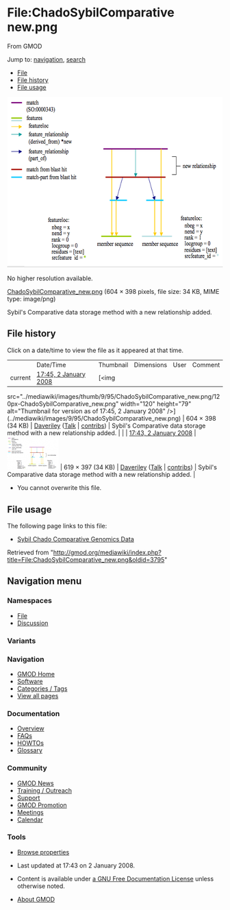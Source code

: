 <div id="mw-page-base" class="noprint">

</div>

<div id="mw-head-base" class="noprint">

</div>

<div id="content" class="mw-body" role="main">

<span id="top"></span>

<div id="mw-js-message" style="display:none;">

</div>



# <span dir="auto">File:ChadoSybilComparative new.png</span>

<div id="bodyContent">

<div id="siteSub">

From GMOD

</div>

<div id="contentSub">

</div>

<div id="jump-to-nav" class="mw-jump">

Jump to: [navigation](#mw-navigation), [search](#p-search)

</div>

<div id="mw-content-text">

- [File](#file)
- [File history](#filehistory)
- [File usage](#filelinks)

<div id="file" class="fullImageLink">

[<img src="../mediawiki/images/9/95/ChadoSybilComparative_new.png"
width="604" height="398" alt="File:ChadoSybilComparative new.png" />](../mediawiki/images/9/95/ChadoSybilComparative_new.png)

<div class="mw-filepage-resolutioninfo">

No higher resolution available.

</div>

</div>

<div class="fullMedia">

<a href="../mediawiki/images/9/95/ChadoSybilComparative_new.png"
class="internal"
title="ChadoSybilComparative new.png">ChadoSybilComparative_new.png</a>
‎<span class="fileInfo">(604 × 398 pixels, file size: 34 KB, MIME type:
image/png)</span>

</div>

<div id="mw-imagepage-content" class="mw-content-ltr" lang="en"
dir="ltr">

Sybil's Comparative data storage method with a new relationship added.

</div>

## File history

<div id="mw-imagepage-section-filehistory">

Click on a date/time to view the file as it appeared at that time.

|  |  |  |  |  |  |
|----|----|----|----|----|----|
|  | Date/Time | Thumbnail | Dimensions | User | Comment |
| current | [17:45, 2 January 2008](../mediawiki/images/9/95/ChadoSybilComparative_new.png) | [<img
src="../mediawiki/images/thumb/9/95/ChadoSybilComparative_new.png/120px-ChadoSybilComparative_new.png"
width="120" height="79"
alt="Thumbnail for version as of 17:45, 2 January 2008" />](../mediawiki/images/9/95/ChadoSybilComparative_new.png) | 604 × 398 <span style="white-space: nowrap;">(34 KB)</span> | <a
href="http://gmod.org/mediawiki/index.php?title=User:Daveriley&amp;action=edit&amp;redlink=1"
class="new mw-userlink"
title="User:Daveriley (page does not exist)">Daveriley</a> <span style="white-space: nowrap;"> <span class="mw-usertoollinks">(<a
href="http://gmod.org/mediawiki/index.php?title=User_talk:Daveriley&amp;action=edit&amp;redlink=1"
class="new" title="User talk:Daveriley (page does not exist)">Talk</a> \| [contribs](Special:Contributions/Daveriley "Special:Contributions/Daveriley"))</span></span> | Sybil's Comparative data storage method with a new relationship added. |
|  | [17:43, 2 January 2008](../mediawiki/images/archive/9/95/20080102174519!ChadoSybilComparative_new.png) | [<img
src="../mediawiki/images/thumb/archive/9/95/20080102174519!ChadoSybilComparative_new.png/120px-ChadoSybilComparative_new.png"
width="120" height="77"
alt="Thumbnail for version as of 17:43, 2 January 2008" />](../mediawiki/images/archive/9/95/20080102174519!ChadoSybilComparative_new.png) | 619 × 397 <span style="white-space: nowrap;">(34 KB)</span> | <a
href="http://gmod.org/mediawiki/index.php?title=User:Daveriley&amp;action=edit&amp;redlink=1"
class="new mw-userlink"
title="User:Daveriley (page does not exist)">Daveriley</a> <span style="white-space: nowrap;"> <span class="mw-usertoollinks">(<a
href="http://gmod.org/mediawiki/index.php?title=User_talk:Daveriley&amp;action=edit&amp;redlink=1"
class="new" title="User talk:Daveriley (page does not exist)">Talk</a> \| [contribs](Special:Contributions/Daveriley "Special:Contributions/Daveriley"))</span></span> | Sybil's Comparative data storage method with a new relationship added. |

</div>

- <span id="mw-imagepage-upload-disallowed">You cannot overwrite this
  file.</span>

## File usage

<div id="mw-imagepage-section-linkstoimage">

The following page links to this file:

- [Sybil Chado Comparative Genomics
  Data](Sybil_Chado_Comparative_Genomics_Data "Sybil Chado Comparative Genomics Data")

</div>

</div>

<div class="printfooter">

Retrieved from
"<http://gmod.org/mediawiki/index.php?title=File:ChadoSybilComparative_new.png&oldid=3795>"

</div>

<div id="catlinks" class="catlinks catlinks-allhidden">

</div>

<div class="visualClear">

</div>

</div>

</div>

<div id="mw-navigation">

## Navigation menu

<div id="mw-head">



<div id="left-navigation">

<div id="p-namespaces" class="vectorTabs" role="navigation"
aria-labelledby="p-namespaces-label">

### Namespaces

- <span id="ca-nstab-image"><a href="File:ChadoSybilComparative_new.png" accesskey="c"
  title="View the file page [c]">File</a></span>
- <span id="ca-talk"><a
  href="http://gmod.org/mediawiki/index.php?title=File_talk:ChadoSybilComparative_new.png&amp;action=edit&amp;redlink=1"
  accesskey="t"
  title="Discussion about the content page [t]">Discussion</a></span>

</div>

<div id="p-variants" class="vectorMenu emptyPortlet" role="navigation"
aria-labelledby="p-variants-label">

### 

### Variants[](#)

<div class="menu">

</div>

</div>

</div>

<div id="right-navigation">





</div>



</div>

</div>

</div>

<div id="mw-panel">

<div id="p-logo" role="banner">

<a href="Main_Page"
style="background-image: url(../images/GMOD-cogs.png);"
title="Visit the main page"></a>

</div>

<div id="p-Navigation" class="portal" role="navigation"
aria-labelledby="p-Navigation-label">

### Navigation

<div class="body">

- <span id="n-GMOD-Home">[GMOD Home](Main_Page)</span>
- <span id="n-Software">[Software](GMOD_Components)</span>
- <span id="n-Categories-.2F-Tags">[Categories /
  Tags](Categories)</span>
- <span id="n-View-all-pages">[View all pages](Special:AllPages)</span>

</div>

</div>

<div id="p-Documentation" class="portal" role="navigation"
aria-labelledby="p-Documentation-label">

### Documentation

<div class="body">

- <span id="n-Overview">[Overview](Overview)</span>
- <span id="n-FAQs">[FAQs](Category:FAQ)</span>
- <span id="n-HOWTOs">[HOWTOs](Category:HOWTO)</span>
- <span id="n-Glossary">[Glossary](Glossary)</span>

</div>

</div>

<div id="p-Community" class="portal" role="navigation"
aria-labelledby="p-Community-label">

### Community

<div class="body">

- <span id="n-GMOD-News">[GMOD News](GMOD_News)</span>
- <span id="n-Training-.2F-Outreach">[Training /
  Outreach](Training_and_Outreach)</span>
- <span id="n-Support">[Support](Support)</span>
- <span id="n-GMOD-Promotion">[GMOD Promotion](GMOD_Promotion)</span>
- <span id="n-Meetings">[Meetings](Meetings)</span>
- <span id="n-Calendar">[Calendar](Calendar)</span>

</div>

</div>

<div id="p-tb" class="portal" role="navigation"
aria-labelledby="p-tb-label">

### Tools

<div class="body">


- <span id="t-smwbrowselink"><a href="Special:Browse/File:ChadoSybilComparative_new.png"
  rel="smw-browse">Browse properties</a></span>

</div>

</div>

</div>

</div>

<div id="footer" role="contentinfo">

- <span id="footer-info-lastmod">Last updated at 17:43 on 2 January
  2008.</span>
<!-- - <span id="footer-info-viewcount">1,475 page views.</span> -->
- <span id="footer-info-copyright">Content is available under
  <a href="http://www.gnu.org/licenses/fdl-1.3.html" class="external"
  rel="nofollow">a GNU Free Documentation License</a> unless otherwise
  noted.</span>

<!-- -->

- <span id="footer-places-about">[About
  GMOD](GMOD:About "GMOD:About")</span>

<!-- -->






</div>
